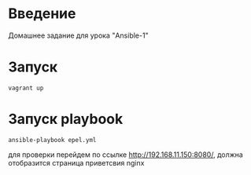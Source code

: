 # **Введение**

Домашнее задание для урока "Ansible-1"

# **Запуск**

```
vagrant up
```

# **Запуск playbook**

```
ansible-playbook epel.yml
```

для проверки перейдем по ссылке http://192.168.11.150:8080/, должна отобразится страница приветсвия nginx